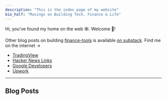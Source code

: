 ```yaml
---
description: "This is the index page of my website"
bio_half: "Musings on Building Tech, Finance & Life"
---
```


Hi, you've found my home on the web 🕸. Welcome :wave:!

Other blog posts on building [finance-tools](https://github.com/hirawatt/finance-tools) is available [on substack](https://hirawat.substack.com/).
Find me on the internet ->
- [TradingView](https://in.tradingview.com/u/hirawatt)
- [Hacker News Links](https://news.ycombinator.com/submitted?id=hirawat)
- [Google Developers](https://g.dev/hirawat)
- [Upwork](https://www.upwork.com/freelancers/~018b3fb57c86bd5e53)

---

## Blog Posts
